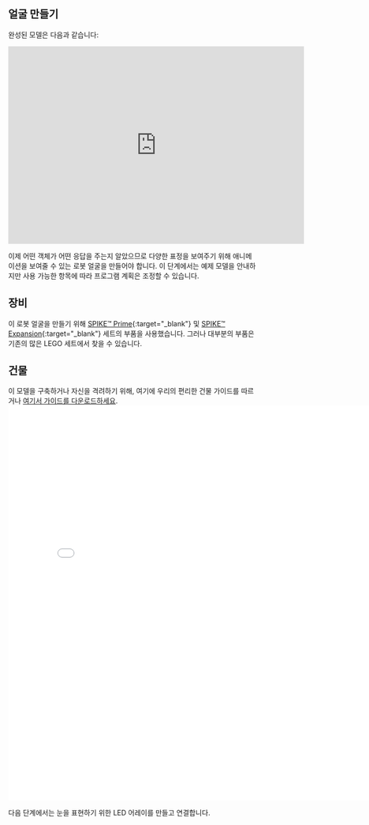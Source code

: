 ## 얼굴 만들기

완성된 모델은 다음과 같습니다: 
<iframe src="https://sketchfab.com/models/d0e78282ad3c4436a2ac7a5326983d8b/embed?autospin=0.2&amp;autostart=1" width="600" height="400" frameborder="0" mark="crwd-mark"></iframe>

이제 어떤 객체가 어떤 응답을 주는지 알았으므로 다양한 표정을 보여주기 위해 애니메이션을 보여줄 수 있는 로봇 얼굴을 만들어야 합니다. 이 단계에서는 예제 모델을 안내하지만 사용 가능한 항목에 따라 프로그램 계획은 조정할 수 있습니다.

## 장비
이 로봇 얼굴을 만들기 위해 [SPIKE™ Prime](https://education.lego.com/en-gb/product/spike-prime){:target="_blank"} 및 [SPIKE™ Expansion](https://education.lego.com/en-gb/products/lego-education-spike-prime-expansion-set/45680){:target="_blank"} 세트의 부품을 사용했습니다. 그러나 대부분의 부품은 기존의 많은 LEGO 세트에서 찾을 수 있습니다.

## 건물
이 모델을 구축하거나 자신을 격려하기 위해, 여기에 우리의 편리한 건물 가이드를 따르거나 [여기서 가이드를 다운로드하세요](images/robot_face.pdf).
<embed src="images/robot_face.pdf" width="800"  height="800" alt="pdf" pluginspage="http://www.adobe.com/products/acrobat/readstep2.html">

다음 단계에서는 눈을 표현하기 위한 LED 어레이를 만들고 연결합니다.

